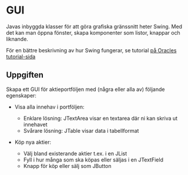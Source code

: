 # GUI

Javas inbyggda klasser för att göra grafiska gränssnitt heter Swing. Med det kan man öppna fönster, skapa komponenter som listor, knappar och liknande.

För en bättre beskrivning av hur Swing fungerar, se tutorial [på Oracles tutorial-sida](http://docs.oracle.com/javase/tutorial/uiswing/)

## Uppgiften

Skapa ett GUI för aktieportföljen med (några eller alla av) följande egenskaper:

* Visa alla innehav i portföljen:
	* Enklare lösning: JTextArea visar en textarea där ni kan skriva ut innehavet
	* Svårare lösning: JTable visar data i tabellformat

* Köp nya aktier:
	* Välj bland existerande aktier t.ex. i en JList
	* Fyll i hur många som ska köpas eller säljas i en JTextField
	* Knapp för köp eller sälj som JButton

